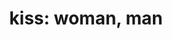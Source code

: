 ---
layout: people&body
title: "kiss: woman, man"
emoji: kiss_woman_man
permalink: 👩‍❤️‍💋‍👨.html
image: assets/img/3moji/kiss_woman_man.png
---